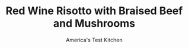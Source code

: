 ---
layout: ../../layouts/MarkdownPostLayout.astro
title: Red Wine Risotto with Braised Beef and Mushrooms
author: America's Test Kitchen
pubDate: 2023-03-15
description: "We hoped to transform a roast into risotto for a radically different second-day meal."
image_url: https://res.cloudinary.com/hksqkdlah/image/upload/ar_1:1,c_fill,dpr_2.0,f_auto,fl_lossy.progressive.strip_profile,g_faces:auto,q_auto:low,w_344/10333_sfs-redwinebeefrisotto-12
tags: ["Main Courses","Beef","Grains"]
calories: 
protein: 
carbohydrates: 
fats: 
fiber: 
ingredients: ["6 tablespoons, unsalted butter","1 , large onion, chopped fine",", Salt and pepper","2 , garlic cloves, minced","2 cups, Arborio rice","1 cup, dry red wine","5 cups, low-sodium chicken broth","2 cups, leftover Burgundy Pot Roast , chopped","1 3/4 cups, water","1 cup, leftover mushroom and onion garnish from Burgundy Pot Roast","4 ounces, Parmesan cheese, grated (2 cups), plus extra for serving","1/4 cup, minced fresh parsley"]
serves: 
time: "55 minutes"
instructions: ["Melt 4 tablespoons butter in Dutch oven over medium heat. Add onion and ¾ teaspoon salt and cook until softened, about 5 minutes. Add garlic and cook until fragrant, about 30 seconds. Add rice and cook, stirring, until grains are translucent around edges, about 3 minutes.","Add wine and cook, stirring constantly, until fully absorbed, about 3 minutes. Stir in broth, pot roast, 1 cup water, and mushroom and onion garnish and bring to simmer. Reduce heat to medium-low, cover, and cook until most liquid has been absorbed and rice is al dente, 13 to 16 minutes, stirring twice during cooking.","Add remaining ¾ cup water and stir until creamy, about 3 minutes. Off heat, stir in Parmesan and remaining 2 tablespoons butter. Cover and let sit for 5 minutes. Stir in parsley and season with salt and pepper to taste. Serve, passing extra Parmesan separately."]
nutrition: ["null calories"]
notes: "For looser risotto, stir in an extra ¼ cup of water before serving."
---